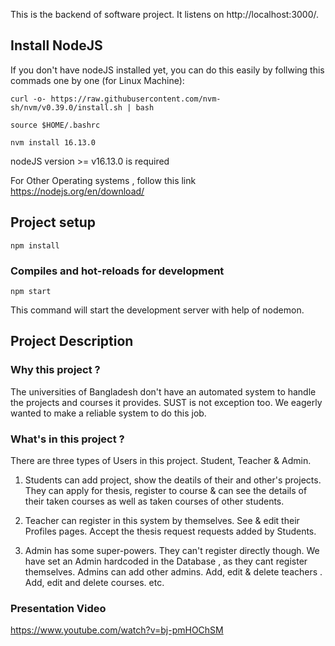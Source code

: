 This is the backend of software project. It listens on http://localhost:3000/. 



## Install NodeJS
If you don't have nodeJS installed yet, you can do this easily by follwing this commads one by one (for Linux Machine): 

`curl -o- https://raw.githubusercontent.com/nvm-sh/nvm/v0.39.0/install.sh | bash`

`source $HOME/.bashrc`

`nvm install 16.13.0`

nodeJS version >= v16.13.0 is required

For Other Operating systems , follow this link https://nodejs.org/en/download/

## Project setup
```
npm install
```

### Compiles and hot-reloads for development
```
npm start
```
This command will start the development server with help of nodemon.

## Project Description 

### Why this project ? 
The universities of Bangladesh don't have an automated system to handle the projects and courses it provides. SUST is not exception too.  We eagerly wanted to make a reliable system to do this job. 

### What's in this project ? 
There are three types of Users in this project. Student, Teacher & Admin. 

1) Students can add project, show the deatils of their and other's projects. They can apply for thesis, register to course & can see the details of their taken courses as well as taken courses of other students.

2) Teacher can register in this system by themselves. See & edit their Profiles pages. Accept the thesis request requests added by Students.

3) Admin has some super-powers. They can't register directly though. We have set an Admin hardcoded in the Database , as they cant register themselves. Admins can add other admins. Add, edit & delete teachers . Add, edit and delete courses. etc.


### Presentation Video

https://www.youtube.com/watch?v=bj-pmHOChSM